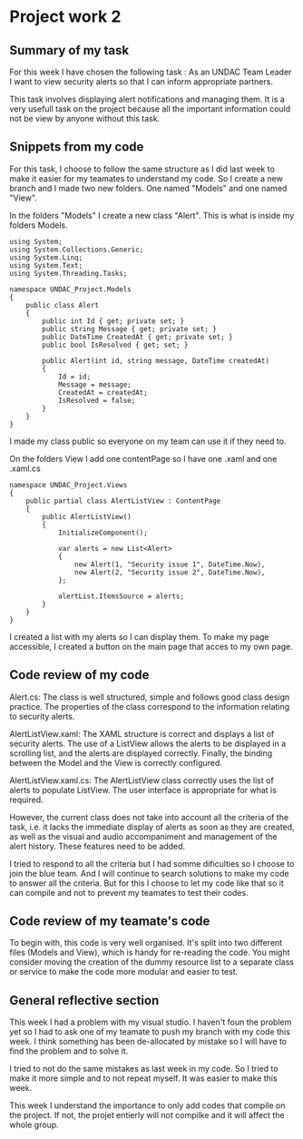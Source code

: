 # Project work 2

## Summary of my task

For this week I have chosen the following task : 
As an UNDAC Team Leader I want to view security alerts so that I can inform appropriate partners. 

This task involves displaying alert notifications and managing them. It is a very usefull task on the project because all the important information
could not be view by anyone without this task. 


## Snippets from my code

For this task, I choose to follow the same structure as I did last week to make it easier for my teamates to understand my code. 
So I create a new branch and I made two new folders. One named "Models" and one named "View".

In the folders "Models" I create a new class "Alert". This is what is inside my folders Models.

```
using System;
using System.Collections.Generic;
using System.Linq;
using System.Text;
using System.Threading.Tasks;

namespace UNDAC_Project.Models
{
    public class Alert
    {
        public int Id { get; private set; }
        public string Message { get; private set; }
        public DateTime CreatedAt { get; private set; }
        public bool IsResolved { get; set; }

        public Alert(int id, string message, DateTime createdAt)
        {
            Id = id;
            Message = message;
            CreatedAt = createdAt;
            IsResolved = false;
        }
    }
}
```

I made my class public so everyone on my team can use it if they need to.

On the folders View I add one contentPage so I have one .xaml and one .xaml.cs 

```
namespace UNDAC_Project.Views
{
    public partial class AlertListView : ContentPage
    {
        public AlertListView()
        {
            InitializeComponent();

            var alerts = new List<Alert>
            {
                new Alert(1, "Security issue 1", DateTime.Now),
                new Alert(2, "Security issue 2", DateTime.Now),
            };

            alertList.ItemsSource = alerts;
        }
    }
}
```
I created a list with my alerts so I can display them. To make my page accessible, I created a button on the main page that acces to my own page.

## Code review of my code
Alert.cs:
The class is well structured, simple and follows good class design practice. 
The properties of the class correspond to the information relating to security alerts.

AlertListView.xaml:
The XAML structure is correct and displays a list of security alerts. 
The use of a ListView allows the alerts to be displayed in a scrolling list, and the alerts are displayed correctly.
Finally, the binding between the Model and the View is correctly configured.

AlertListView.xaml.cs:
The AlertListView class correctly uses the list of alerts to populate ListView. 
The user interface is appropriate for what is required.

However, the current class does not take into account all the criteria of the task,
i.e. it lacks the immediate display of alerts as soon as they are created, as well as the visual and audio accompaniment and management 
of the alert history. These features need to be added.


I tried to respond to all the criteria but I had somme dificulties so I choose to join the blue team. And I will continue to search solutions
to make my code to answer all the criteria. But for this I choose to let my code like that so it can compile and not to prevent my teamates to
test their codes. 


## Code review of my teamate's code

To begin with, this code is very well organised. It's split into two different files (Models and View), which is handy for re-reading the code.
You might consider moving the creation of the dummy resource list to a separate class or service to make the code more modular and easier to test.

## General reflective section

This week I had a problem with my visual studio. I haven't foun the problem yet so I had to ask one of my teamate to push my branch with my code 
this week. I think something has been de-allocated by mistake so I will have to find the problem and to solve it.

I tried to not do the same mistakes as last week in my code.
So I tried to make it more simple and to not repeat myself. 
It was easier to make this week. 

This week I understand the importance to only add codes that compile on the project. If not, the projet entierly will not compilke and it will
affect the whole group. 



